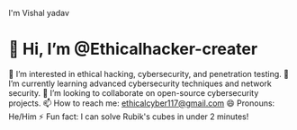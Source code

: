 I'm Vishal yadav
# 👋 Hi, I’m @Ethicalhacker-creater
👀 I’m interested in ethical hacking, cybersecurity, and penetration testing.
🌱 I’m currently learning advanced cybersecurity techniques and network security.
💞️ I’m looking to collaborate on open-source cybersecurity projects.
📫 How to reach me: ethicalcyber117@gmail.com
😄 Pronouns: He/Him
⚡ Fun fact: I can solve Rubik's cubes in under 2 minutes!
